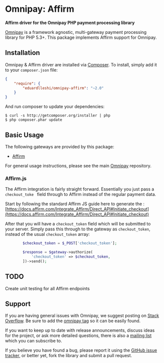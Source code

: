 # Omnipay: Affirm

**Affirm driver for the Omnipay PHP payment processing library**

[Omnipay](https://github.com/thephpleague/omnipay) is a framework agnostic, multi-gateway payment
processing library for PHP 5.3+. This package implements Affirm support for Omnipay.

## Installation

Omnipay & Affirm driver are installed via [Composer](http://getcomposer.org/). To install, simply add it
to your `composer.json` file:

```json
{
    "require": {
        "eduardlleshi/omnipay-affirm": "~2.0"
    }
}
```

And run composer to update your dependencies:

    $ curl -s http://getcomposer.org/installer | php
    $ php composer.phar update

## Basic Usage

The following gateways are provided by this package:

* [Affirm](https://affirm.com/)

For general usage instructions, please see the main [Omnipay](https://github.com/thephpleague/omnipay)
repository.

### Affirm.js

The Affirm integration is fairly straight forward. Essentially you just pass
a `checkout_toke ` field through to Affirm instead of the regular payment data.

Start by following the standard Affirm JS guide here to generate the :
[https://docs.affirm.com/Integrate_Affirm/Direct_API#Initiate_checkout](https://docs.affirm.com/Integrate_Affirm/Direct_API#Initiate_checkout)

After that you will have a `checkout_token` field which will be submitted to your server.
Simply pass this through to the gateway as `checkout_token`, instead of the usual `checkout_token` array:

```php
        $checkout_token = $_POST['checkout_token'];

        $response = $gateway->authorize(
            'checkout_token' => $checkout_token,
        ])->send();
```

## TODO
Create unit testing for all Affirm endpoints

## Support

If you are having general issues with Omnipay, we suggest posting on
[Stack Overflow](http://stackoverflow.com/). Be sure to add the
[omnipay tag](http://stackoverflow.com/questions/tagged/omnipay) so it can be easily found.

If you want to keep up to date with release announcements, discuss ideas for the project,
or ask more detailed questions, there is also a [mailing list](https://groups.google.com/forum/#!forum/omnipay) which
you can subscribe to.

If you believe you have found a bug, please report it using the [GitHub issue tracker](https://github.com/eduardlleshi/omnipay-affirm/issues),
or better yet, fork the library and submit a pull request.
